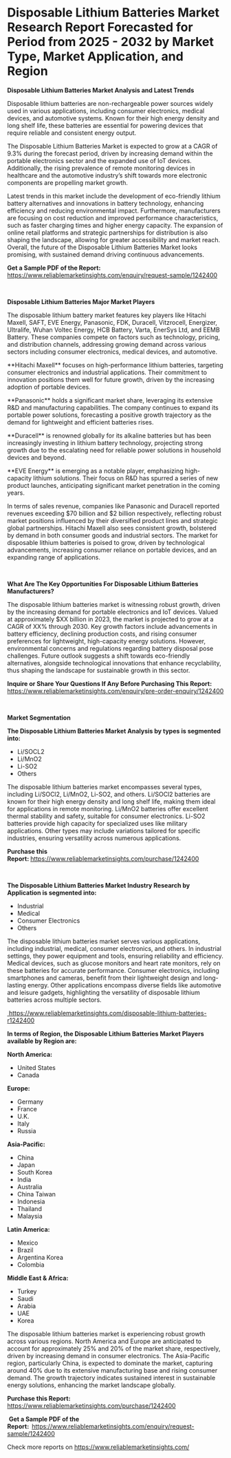 <p><h1>Disposable Lithium Batteries Market Research Report Forecasted for Period from 2025 -  2032 by Market Type, Market Application, and Region</h1></p><p><strong>Disposable Lithium Batteries Market Analysis and Latest Trends</strong></p>
<p><p>Disposable lithium batteries are non-rechargeable power sources widely used in various applications, including consumer electronics, medical devices, and automotive systems. Known for their high energy density and long shelf life, these batteries are essential for powering devices that require reliable and consistent energy output.</p><p>The Disposable Lithium Batteries Market is expected to grow at a CAGR of 9.3% during the forecast period, driven by increasing demand within the portable electronics sector and the expanded use of IoT devices. Additionally, the rising prevalence of remote monitoring devices in healthcare and the automotive industry’s shift towards more electronic components are propelling market growth.</p><p>Latest trends in this market include the development of eco-friendly lithium battery alternatives and innovations in battery technology, enhancing efficiency and reducing environmental impact. Furthermore, manufacturers are focusing on cost reduction and improved performance characteristics, such as faster charging times and higher energy capacity. The expansion of online retail platforms and strategic partnerships for distribution is also shaping the landscape, allowing for greater accessibility and market reach. Overall, the future of the Disposable Lithium Batteries Market looks promising, with sustained demand driving continuous advancements.</p></p>
<p><strong>Get a Sample PDF of the Report:&nbsp;</strong> <a href="https://www.reliablemarketinsights.com/enquiry/request-sample/1242400?utm_campaign=2206&utm_medium=2&utm_source=Github&utm_content=ia&utm_term=13022025&utm_id=disposable-lithium-batteries">https://www.reliablemarketinsights.com/enquiry/request-sample/1242400</a></p>
<p>&nbsp;</p>
<p><strong>Disposable Lithium Batteries Major Market Players</strong></p>
<p><p>The disposable lithium battery market features key players like Hitachi Maxell, SAFT, EVE Energy, Panasonic, FDK, Duracell, Vitzrocell, Energizer, Ultralife, Wuhan Voltec Energy, HCB Battery, Varta, EnerSys Ltd, and EEMB Battery. These companies compete on factors such as technology, pricing, and distribution channels, addressing growing demand across various sectors including consumer electronics, medical devices, and automotive.</p><p>**Hitachi Maxell** focuses on high-performance lithium batteries, targeting consumer electronics and industrial applications. Their commitment to innovation positions them well for future growth, driven by the increasing adoption of portable devices.</p><p>**Panasonic** holds a significant market share, leveraging its extensive R&D and manufacturing capabilities. The company continues to expand its portable power solutions, forecasting a positive growth trajectory as the demand for lightweight and efficient batteries rises.</p><p>**Duracell** is renowned globally for its alkaline batteries but has been increasingly investing in lithium battery technology, projecting strong growth due to the escalating need for reliable power solutions in household devices and beyond.</p><p>**EVE Energy** is emerging as a notable player, emphasizing high-capacity lithium solutions. Their focus on R&D has spurred a series of new product launches, anticipating significant market penetration in the coming years.</p><p>In terms of sales revenue, companies like Panasonic and Duracell reported revenues exceeding $70 billion and $2 billion respectively, reflecting robust market positions influenced by their diversified product lines and strategic global partnerships. Hitachi Maxell also sees consistent growth, bolstered by demand in both consumer goods and industrial sectors. The market for disposable lithium batteries is poised to grow, driven by technological advancements, increasing consumer reliance on portable devices, and an expanding range of applications.</p></p>
<p>&nbsp;</p>
<p><strong>What Are The Key Opportunities For Disposable Lithium Batteries Manufacturers?</strong></p>
<p><p>The disposable lithium batteries market is witnessing robust growth, driven by the increasing demand for portable electronics and IoT devices. Valued at approximately $XX billion in 2023, the market is projected to grow at a CAGR of XX% through 2030. Key growth factors include advancements in battery efficiency, declining production costs, and rising consumer preferences for lightweight, high-capacity energy solutions. However, environmental concerns and regulations regarding battery disposal pose challenges. Future outlook suggests a shift towards eco-friendly alternatives, alongside technological innovations that enhance recyclability, thus shaping the landscape for sustainable growth in this sector.</p></p>
<p><strong>Inquire or Share Your Questions If Any Before Purchasing This Report:</strong> <a href="https://www.reliablemarketinsights.com/enquiry/pre-order-enquiry/1242400?utm_campaign=2206&utm_medium=2&utm_source=Github&utm_content=ia&utm_term=13022025&utm_id=disposable-lithium-batteries">https://www.reliablemarketinsights.com/enquiry/pre-order-enquiry/1242400</a></p>
<p>&nbsp;</p>
<p><strong>Market Segmentation</strong></p>
<p><strong>The Disposable Lithium Batteries Market Analysis by types is segmented into:</strong></p>
<p><ul><li>Li/SOCL2</li><li>Li/MnO2</li><li>Li-SO2</li><li>Others</li></ul></p>
<p><p>The disposable lithium batteries market encompasses several types, including Li/SOCl2, Li/MnO2, Li-SO2, and others. Li/SOCl2 batteries are known for their high energy density and long shelf life, making them ideal for applications in remote monitoring. Li/MnO2 batteries offer excellent thermal stability and safety, suitable for consumer electronics. Li-SO2 batteries provide high capacity for specialized uses like military applications. Other types may include variations tailored for specific industries, ensuring versatility across numerous applications.</p></p>
<p><strong>Purchase this Report:&nbsp;</strong><a href="https://www.reliablemarketinsights.com/purchase/1242400?utm_campaign=2206&utm_medium=2&utm_source=Github&utm_content=ia&utm_term=13022025&utm_id=disposable-lithium-batteries">https://www.reliablemarketinsights.com/purchase/1242400</a></p>
<p>&nbsp;</p>
<p><strong>The Disposable Lithium Batteries Market Industry Research by Application is segmented into:</strong></p>
<p><ul><li>Industrial</li><li>Medical</li><li>Consumer Electronics</li><li>Others</li></ul></p>
<p><p>The disposable lithium batteries market serves various applications, including industrial, medical, consumer electronics, and others. In industrial settings, they power equipment and tools, ensuring reliability and efficiency. Medical devices, such as glucose monitors and heart rate monitors, rely on these batteries for accurate performance. Consumer electronics, including smartphones and cameras, benefit from their lightweight design and long-lasting energy. Other applications encompass diverse fields like automotive and leisure gadgets, highlighting the versatility of disposable lithium batteries across multiple sectors.</p></p>
<p><a href="https://www.reliablemarketinsights.com/disposable-lithium-batteries-r1242400?utm_campaign=2206&utm_medium=2&utm_source=Github&utm_content=ia&utm_term=13022025&utm_id=disposable-lithium-batteries">&nbsp;https://www.reliablemarketinsights.com/disposable-lithium-batteries-r1242400</a></p>
<p><strong>In terms of Region, the Disposable Lithium Batteries Market Players available by Region are:</strong></p>
<p>
    <p> <strong> North America: </strong>
        <ul>
            <li>United States</li>
            <li>Canada</li>
        </ul>
        </p> 
    <p> <strong> Europe: </strong>
        <ul>
            <li>Germany</li>
            <li>France</li>
            <li>U.K.</li>
            <li>Italy</li>
            <li>Russia</li>
        </ul>
        </p> 
    <p> <strong> Asia-Pacific: </strong>
        <ul>
            <li>China</li>
            <li>Japan</li>
            <li>South Korea</li>
            <li>India</li>
            <li>Australia</li>
            <li>China Taiwan</li>
            <li>Indonesia</li>
            <li>Thailand</li>
            <li>Malaysia</li>
        </ul>
        </p> 
    <p> <strong> Latin America: </strong>
        <ul>
            <li>Mexico</li>
            <li>Brazil</li>
            <li>Argentina Korea</li>
            <li>Colombia</li>
        </ul>
        </p> 
    <p> <strong> Middle East & Africa: </strong>
        <ul>
            <li>Turkey</li>
            <li>Saudi</li>
            <li>Arabia</li>
            <li>UAE</li>
            <li>Korea</li>
        </ul>
    </p>
    </p>
<p><p>The disposable lithium batteries market is experiencing robust growth across various regions. North America and Europe are anticipated to account for approximately 25% and 20% of the market share, respectively, driven by increasing demand in consumer electronics. The Asia-Pacific region, particularly China, is expected to dominate the market, capturing around 40% due to its extensive manufacturing base and rising consumer demand. The growth trajectory indicates sustained interest in sustainable energy solutions, enhancing the market landscape globally.</p></p>
<p><strong>Purchase this Report: </strong><a href="https://www.reliablemarketinsights.com/purchase/1242400?utm_campaign=2206&utm_medium=2&utm_source=Github&utm_content=ia&utm_term=13022025&utm_id=disposable-lithium-batteries">https://www.reliablemarketinsights.com/purchase/1242400</a></p>
<p>&nbsp;<strong>Get a Sample PDF of the Report:&nbsp;&nbsp;</strong><a href="https://www.reliablemarketinsights.com/enquiry/request-sample/1242400?utm_campaign=2206&utm_medium=2&utm_source=Github&utm_content=ia&utm_term=13022025&utm_id=disposable-lithium-batteries">https://www.reliablemarketinsights.com/enquiry/request-sample/1242400</a></p>
<p><strong></strong></p>
<p>Check more reports on <a href="https://www.reliablemarketinsights.com/?utm_campaign=2206&utm_medium=2&utm_source=Github&utm_content=ia&utm_term=13022025&utm_id=disposable-lithium-batteries">https://www.reliablemarketinsights.com/</a></p>